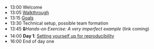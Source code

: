 
- 13:00 Welcome   
- 13:05 [Walkthrough](presentation/index.html#/walkthrough-of-the-agenda)     
- 13:15 [Goals](presentation/index.html#/goals)                         
- 13:30 Technical setup, possible team formation
- 13:45 🔒*Hands-on Exercise: A very imperfect example* (link coming)
- 14:00 **Day 1**: [Setting yourself up for reproducibility](https://larsvilhuber.github.io/day1-tutorial/)             
- 16:00 End of day one